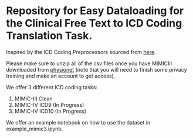 # Repository for Easy Dataloading for the Clinical Free Text to ICD Coding Translation Task.
Inspired by the ICD Coding Preprocessors sourced from [here](https://github.com/JoakimEdin/medical-coding-reproducibility).

Please make sure to unzip all of the csv files once you have MIMICIII downloaded from [physionet](https://physionet.org/content/mimiciii/1.4/) (note that you will need to finish some privacy training and make an account to get access).

We offer 3 different ICD coding tasks:
1. MIMIC-III Clean 
2. MIMIC-IV ICD9 (In Progress)
3. MIMIC-IV ICD10 (In Progress)

We offer an example notebook on how to use the dataset in example_mimic3.ipynb.